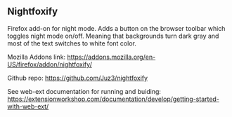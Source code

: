## Nightfoxify

Firefox add-on for night mode. Adds a button on the browser toolbar which
toggles night mode on/off. Meaning that backgrounds turn dark gray and most of
the text switches to white font color.

Mozilla Addons link:
https://addons.mozilla.org/en-US/firefox/addon/nightfoxify/

Github repo:
https://github.com/Juz3/nightfoxify

See web-ext documentation for running and buiding:
https://extensionworkshop.com/documentation/develop/getting-started-with-web-ext/
